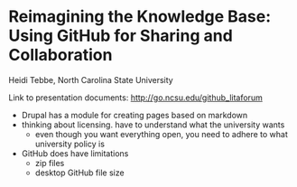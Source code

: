 Reimagining the Knowledge Base: Using GitHub for Sharing and Collaboration
========================

Heidi Tebbe, North Carolina State University

Link to presentation documents: <http://go.ncsu.edu/github_litaforum>

- Drupal has a module for creating pages based on markdown
- thinking about licensing. have to understand what the university wants
	- even though you want everything open, you need to adhere to what university policy is
- GitHub does have limitations
	- zip files
	- desktop GitHub file size
